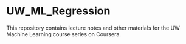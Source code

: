 # UW_ML_Regression
This repository contains lecture notes and other materials for the UW Machine Learning course series on Coursera.

